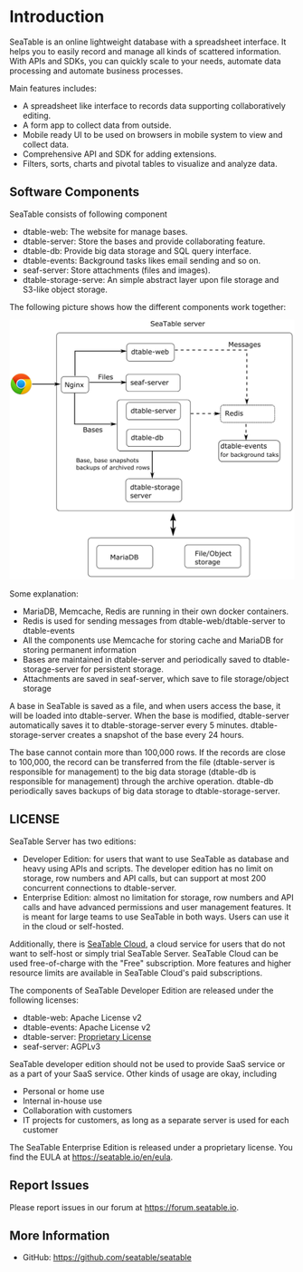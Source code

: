 # Introduction

SeaTable is an online lightweight database with a spreadsheet interface. It helps you to easily record and manage all kinds of scattered information. With APIs and SDKs, you can quickly scale to your needs, automate data processing and automate business processes.

Main features includes:

* A spreadsheet like interface to records data supporting collaboratively editing.
* A form app to collect data from outside.
* Mobile ready UI to be used on browsers in mobile system to view and collect data.
* Comprehensive API and SDK for adding extensions.
* Filters, sorts, charts and pivotal tables to visualize and analyze data.

## Software Components

SeaTable consists of following component

* dtable-web: The website for manage bases.
* dtable-server: Store the bases and provide collaborating feature.
* dtable-db: Provide big data storage and SQL query interface.
* dtable-events: Background tasks likes email sending and so on.
* seaf-server: Store attachments (files and images).
* dtable-storage-serve: An simple abstract layer upon file storage and S3-like object storage.

The following picture shows how the different components work together:


![seatable-architecture](./images/auto-upload/seatable-architecture.png)


Some explanation:

* MariaDB, Memcache, Redis are running in their own docker containers.
* Redis is used for sending messages from dtable-web/dtable-server to dtable-events
* All the components use Memcache for storing cache and MariaDB for storing permanent information
* Bases are maintained in dtable-server and periodically saved to dtable-storage-server for persistent storage.
* Attachments are saved in seaf-server, which save to file storage/object storage

A base in SeaTable is saved as a file, and when users access the base, it will be loaded into dtable-server. When the base is modified, dtable-server automatically saves it to dtable-storage-server every 5 minutes. dtable-storage-server creates a snapshot of the base every 24 hours.

The base cannot contain more than 100,000 rows. If the records are close to 100,000, the record can be transferred from the file (dtable-server is responsible for management) to the big data storage (dtable-db is responsible for management) through the archive operation. dtable-db periodically saves backups of big data storage to dtable-storage-server.


## LICENSE

SeaTable Server has two editions:

* Developer Edition: for users that want to use SeaTable as database and heavy using APIs and scripts.  The developer edition has no limit on storage, row numbers and API calls, but can support at most 200 concurrent connections to dtable-server.
* Enterprise Edition: almost no limitation for storage, row numbers and API calls and have advanced permissions and user management features. It is meant for large teams to use SeaTable in both ways. Users can use it in the cloud or self-hosted.

Additionally, there is [SeaTable Cloud](https://cloud.seatable.io), a cloud service for users that do not want to self-host or simply trial SeaTable Server. SeaTable Cloud can be used free-of-charge with the "Free" subscription. More features and higher resource limits are available in SeaTable Cloud's paid subscriptions.


The components of SeaTable Developer Edition are released under the following licenses:

* dtable-web: Apache License v2
* dtable-events: Apache License v2
* dtable-server: [Proprietary License](dtable-server-license.md)
* seaf-server: AGPLv3

SeaTable developer edition should not be used to provide SaaS service or as a part of your SaaS service. Other kinds of usage are okay, including

* Personal or home use
* Internal in-house use
* Collaboration with customers
* IT projects for customers, as long as a separate server is used for each customer

The SeaTable Enterprise Edition is released under a proprietary license. You find the EULA at <https://seatable.io/en/eula>.

## Report Issues

Please report issues in our forum at <https://forum.seatable.io>.

## More Information

* GitHub: <https://github.com/seatable/seatable>


